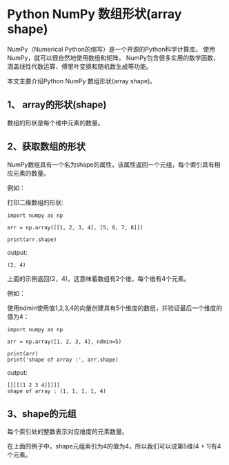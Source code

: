 # Python NumPy 数组形状(array shape)

NumPy（Numerical Python的缩写）是一个开源的Python科学计算库。
使用NumPy，就可以很自然地使用数组和矩阵。
NumPy包含很多实用的数学函数，涵盖线性代数运算、傅里叶变换和随机数生成等功能。

本文主要介绍Python NumPy 数组形状(array shape)。

## 1、 array的形状(shape)
数组的形状是每个维中元素的数量。

## 2、获取数组的形状
NumPy数组具有一个名为shape的属性，该属性返回一个元组，每个索引具有相应元素的数量。

例如：

打印二维数组的形状:
```text
import numpy as np

arr = np.array([[1, 2, 3, 4], [5, 6, 7, 8]])

print(arr.shape)
```
output:
```text
(2, 4)
```

上面的示例返回(2，4)，这意味着数组有2个维，每个维有4个元素。

例如：

使用ndmin使用值1,2,3,4的向量创建具有5个维度的数组，并验证最后一个维度的值为4：
```text
import numpy as np

arr = np.array([1, 2, 3, 4], ndmin=5)

print(arr)
print('shape of array :', arr.shape)
```
output:
```text
[[[[[1 2 3 4]]]]]
shape of array : (1, 1, 1, 1, 4)
```

## 3、shape的元组
每个索引处的整数表示对应维度的元素数量。

在上面的例子中，shape元组索引为4的值为4，所以我们可以说第5维(4 + 1)有4个元素。